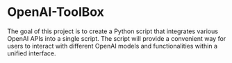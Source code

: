 # OpenAI-ToolBox
The goal of this project is to create a Python script that integrates various OpenAI APIs into a single script. The script will provide a convenient way for users to interact with different OpenAI models and functionalities within a unified interface.
